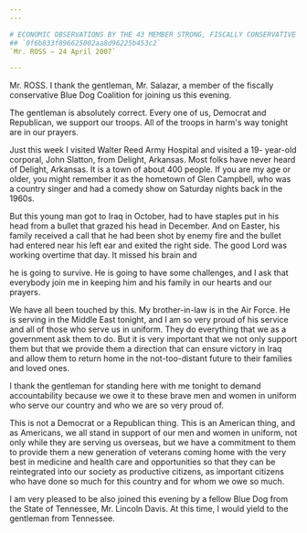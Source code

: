 ```yaml
---
---

# ECONOMIC OBSERVATIONS BY THE 43 MEMBER STRONG, FISCALLY CONSERVATIVE  DEMOCRATIC BLUE DOG COALITION
## `0f6b833f896625002aa8d96225b453c2`
`Mr. ROSS — 24 April 2007`

---
```



Mr. ROSS. I thank the gentleman, Mr. Salazar, a member of the 
fiscally conservative Blue Dog Coalition for joining us this evening.

The gentleman is absolutely correct. Every one of us, Democrat and 
Republican, we support our troops. All of the troops in harm's way 
tonight are in our prayers.

Just this week I visited Walter Reed Army Hospital and visited a 19-
year-old corporal, John Slatton, from Delight, Arkansas. Most folks 
have never heard of Delight, Arkansas. It is a town of about 400 
people. If you are my age or older, you might remember it as the 
hometown of Glen Campbell, who was a country singer and had a comedy 
show on Saturday nights back in the 1960s.

But this young man got to Iraq in October, had to have staples put in 
his head from a bullet that grazed his head in December. And on Easter, 
his family received a call that he had been shot by enemy fire and the 
bullet had entered near his left ear and exited the right side. The 
good Lord was working overtime that day. It missed his brain and


he is going to survive. He is going to have some challenges, and I ask 
that everybody join me in keeping him and his family in our hearts and 
our prayers.

We have all been touched by this. My brother-in-law is in the Air 
Force. He is serving in the Middle East tonight, and I am so very proud 
of his service and all of those who serve us in uniform. They do 
everything that we as a government ask them to do. But it is very 
important that we not only support them but that we provide them a 
direction that can ensure victory in Iraq and allow them to return home 
in the not-too-distant future to their families and loved ones.



I thank the gentleman for standing here with me tonight to demand 
accountability because we owe it to these brave men and women in 
uniform who serve our country and who we are so very proud of.

This is not a Democrat or a Republican thing. This is an American 
thing, and as Americans, we all stand in support of our men and women 
in uniform, not only while they are serving us overseas, but we have a 
commitment to them to provide them a new generation of veterans coming 
home with the very best in medicine and health care and opportunities 
so that they can be reintegrated into our society as productive 
citizens, as important citizens who have done so much for this country 
and for whom we owe so much.

I am very pleased to be also joined this evening by a fellow Blue Dog 
from the State of Tennessee, Mr. Lincoln Davis. At this time, I would 
yield to the gentleman from Tennessee.